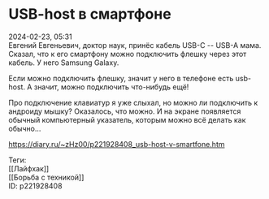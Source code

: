 USB-host в смартфоне
=====================

   
 2024-02-23, 05:31   
  Евгений Евгеньевич, доктор наук, принёс кабель USB-C -- USB-A мама. Сказал, что к его смартфону можно подключить флешку через этот кабель. У него Samsung Galaxy.   
   
 Если можно подключить флешку, значит у него в телефоне есть usb-host. А значит, можно подключить что-нибудь ещё!   
   
 Про подключение клавиатур я уже слыхал, но можно ли подключить к андроиду мышку? Оказалось, что можно. И на экране появляется обычный компьютерный указатель, которым можно всё делать как обычно...   
    
 <https://diary.ru/~zHz00/p221928408_usb-host-v-smartfone.htm>   
   
 Теги:   
 [[Лайфхак]]   
 [[Борьба с техникой]]   
 ID: p221928408
